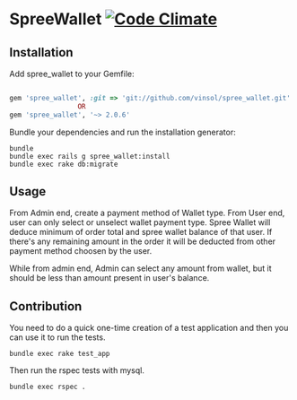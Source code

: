 SpreeWallet  [![Code Climate](https://codeclimate.com/github/vinsol/spree_wallet.png)](https://codeclimate.com/github/vinsol/spree_wallet)
===========

Installation
------------

Add spree_wallet to your Gemfile:

```ruby

gem 'spree_wallet', :git => 'git://github.com/vinsol/spree_wallet.git'
                 OR
gem 'spree_wallet', '~> 2.0.6'
```

Bundle your dependencies and run the installation generator:

```shell
bundle
bundle exec rails g spree_wallet:install
bundle exec rake db:migrate
```

Usage
-----

From Admin end, create a payment method of Wallet type. From User end, user can only select or unselect wallet payment type. Spree Wallet will deduce minimum of order total and spree wallet balance of that user. If there's any remaining amount in the order it will be deducted from other payment method choosen by the user.

While from admin end, Admin can select any amount from wallet, but it should be less than amount present in user's balance. 

## Contribution

You need to do a quick one-time creation of a test application and then you can use it to run the tests.

    bundle exec rake test_app

Then run the rspec tests with mysql.

    bundle exec rspec .
